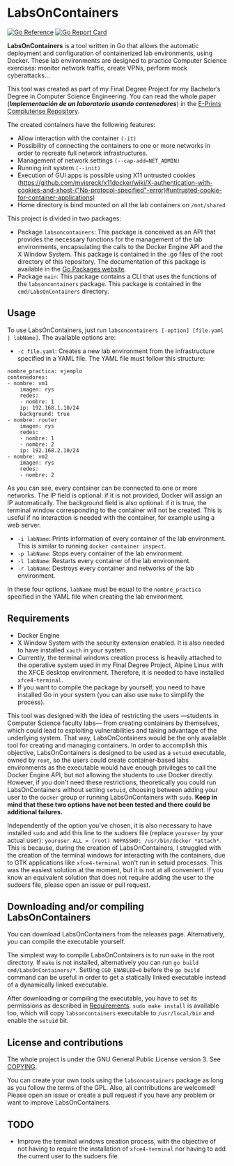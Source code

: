 # LabsOnContainers

[![Go Reference](https://pkg.go.dev/badge/github.com/marioromandono/labsoncontainers.svg)](https://pkg.go.dev/github.com/marioromandono/labsoncontainers) 
[![Go Report Card](https://goreportcard.com/badge/github.com/marioromandono/labsoncontainers)](https://goreportcard.com/report/github.com/marioromandono/labsoncontainers)
 
**LabsOnContainers** is a tool written in Go that allows the automatic deployment and configuration of containerized lab environments, using Docker. These lab environments are designed to practice Computer Science exercises: monitor network traffic, create VPNs, perform mock cyberattacks...

This tool was created as part of my Final Degree Project for my Bachelor’s Degree in Computer Science Engineering. You can read the whole paper (***Implementación de un laboratorio usando contenedores***) in the [E-Prints Complutense Repository](https://eprints.ucm.es/id/eprint/74396/).
 
The created containers have the following features:
 
- Allow interaction with the container `(-it)`
- Possibility of connecting the containers to one or more networks in order to recreate full network infrastructures.
- Management of network settings `(--cap-add=NET_ADMIN)`
- Running init system `(--init)`
- Execution of GUI apps is possible using X11 untrusted cookies (https://github.com/mviereck/x11docker/wiki/X-authentication-with-cookies-and-xhost-("No-protocol-specified"-error)#untrusted-cookie-for-container-applications)
- Home directory is bind mounted on all the lab containers on `/mnt/shared`
 
This project is divided in two packages:

- Package `labsoncontainers`: This package is conceived as an API that provides the necessary functions for the management of the lab environments, encapsulating the calls to the Docker Engine API and the X Window System. This package is contained in the .go files of the root directory of this repository. The documentation of this package is available in the [Go Packages website](https://pkg.go.dev/github.com/marioromandono/labsoncontainers).
- Package `main`: This package contains a CLI that uses the functions of the `labsoncontainers` package. This package is contained in the `cmd/LabsOnContainers` directory.

## Usage

To use LabsOnContainers, just run `labsoncontainers [-option] [file.yaml | labName]`. The available options are:

- `-c file.yaml`: Creates a new lab environment from the infrastructure specified in a YAML file. The YAML file must follow this structure:
```
nombre_practica: ejemplo
contenedores:
- nombre: vm1
    imagen: rys
    redes:
    - nombre: 1
    ip: 192.168.1.10/24
    background: true
- nombre: router
    imagen: rys
    redes:
    - nombre: 1
    - nombre: 2
    ip: 192.168.2.10/24
- nombre: vm2
    imagen: rys
    redes:
    - nombre: 2
```
As you can see, every container can be connected to one or more networks. The IP field is optional: if it is not provided, Docker will assign an IP automatically. The background field is also optional: if it is true, the terminal window corresponding to the container will not be created. This is useful if no interaction is needed with the container, for example using a web server.

- `-i labName`: Prints information of every container of the lab environment. This is similar to running `docker container inspect`.
- `-p labName`: Stops every container of the lab environment.
- `-l labName`: Restarts every container of the lab environment.
- `-r labName`: Destroys every container and networks of the lab environment.

In these four options, `labName` must be equal to the `nombre_practica` specified in the YAML file when creating the lab environment. 

## Requirements

- Docker Engine
- X Window System with the security extension enabled. It is also needed to have installed `xauth` in your system.
- Currently, the terminal windows creation process is heavily attached to the operative system used in my Final Degree Project, Alpine Linux with the XFCE desktop environment. Therefore, it is needed to have installed `xfce4-terminal`.
- If you want to compile the package by yourself, you need to have installed Go in your system (you can also use `make` to simplify the process).

This tool was designed with the idea of restricting the users —students in Computer Science faculty labs— from creating containers by themselves, which could lead to exploiting vulnerabilities and taking advantage of the underlying system. That way, LabsOnContainers would be the only available tool for creating and managing containers. In order to accomplish this objective, LabsOnContainers is designed to be used as a `setuid` executable, owned by `root`, so the users could create container-based labs environments as the executable would have enough privileges to call the Docker Engine API, but not allowing the students to use Docker directly. However, if you don't need these restrictions, theoretically you could run LabsOnContainers without setting `setuid`, choosing between adding your user to the `docker` group or running LabsOnContainers with `sudo`. **Keep in mind that these two options have not been tested and there could be additional failures.**

Independently of the option you've chosen, it is also necessary to have installed `sudo` and add this line to the sudoers file (replace `youruser` by your actual user): `youruser ALL = (root) NOPASSWD: /usr/bin/docker *attach*`. This is because, during the creation of LabsOnContainers, I struggled with the creation of the terminal windows for interacting with the containers, due to GTK applications like `xfce4-terminal` won't run in setuid processes. This was the easiest solution at the moment, but it is not at all convenient. If you know an equivalent solution that does not require adding the user to the sudoers file, please open an issue or pull request.

## Downloading and/or compiling LabsOnContainers

You can download LabsOnContainers from the releases page. Alternatively, you can compile the executable yourself.

The simplest way to compile LabsOnContainers is to run `make` in the root directory. If `make` is not installed, alternatively you can run `go build cmd/LabsOnContainers/*`. Setting `CGO_ENABLED=0` before the `go build` command can be useful in order to get a statically linked executable instead of a dynamically linked executable.

After downloading or compiling the executable, you have to set its permissions as described in [Requirements](#requirements). `sudo make install` is available too, which will copy `labsoncontainers` executable to `/usr/local/bin` and enable the `setuid` bit. 

## License and contributions

The whole project is under the GNU General Public License version 3. See [COPYING](../COPYING).

You can create your own tools using the `labsoncontainers` package as long as you follow the terms of the GPL. Also, all contributions are welcomed! Please open an issue or create a pull request if you have any problem or want to improve LabsOnContainers.

## TODO

- Improve the terminal windows creation process, with the objective of not having to require the installation of `xfce4-terminal` nor having to add the current user to the sudoers file.
